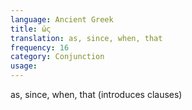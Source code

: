 ```yaml
---
language: Ancient Greek
title: ὡς
translation: as, since, when, that
frequency: 16
category: Conjunction
usage: 
---
```

as, since, when, that (introduces clauses)